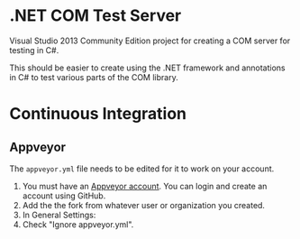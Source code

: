 # .NET COM Test Server

Visual Studio 2013 Community Edition project for creating a COM server for testing in C#.

This should be easier to create using the .NET framework and annotations in C# to test various parts of the COM library.

# Continuous Integration

## Appveyor

The `appveyor.yml` file needs to be edited for it to work on your account.

 1. You must have an [Appveyor account](https://ci.appveyor.com). You can login and create an account using GitHub.
 1. Add the the fork from whatever user or organization you created.
 1. In General Settings:
   1. Check "Ignore appveyor.yml".